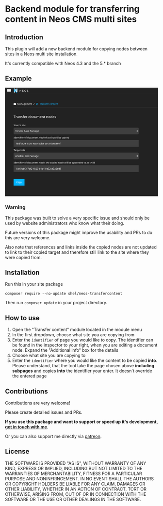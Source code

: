 # Backend module for transferring content in Neos CMS multi sites

## Introduction

This plugin will add a new backend module for copying nodes between sites in a 
Neos multi site installation.

It's currently compatible with Neos 4.3 and the 5.* branch

## Example

![Preview](Documentation/example.png) 

### Warning

This package was built to solve a very specific issue and should only be used by 
website administrators who know what their doing.

Future versions of this package might improve the usability and PRs to do this are very welcome.

Also note that references and links inside the copied nodes are not updated to link to their copied target 
and therefore still link to the site where they were copied from.
                
## Installation

Run this in your site package

    composer require --no-update shel/neos-transfercontent
    
Then run `composer update` in your project directory.

## How to use

 1. Open the "Transfer content" module located in the module menu
 2. In the first dropdown, choose what site you are copying from
 3. Enter the `identifier` of page you would like to copy. The identifier can be found in the inspector to your right, when you are editing a document node. Expand the "Additional info" box for the details
 4. Choose what site you are copying to
 5. Enter the `identifier` where you would like the content to be copied **into**. Please understand, that the tool take the page chosen above **including subpages** and copies **into** the identifier your enter. It doesn't override the entered page


## Contributions

Contributions are very welcome! 

Please create detailed issues and PRs.  

**If you use this package and want to support or speed up it's development, [get in touch with me](mailto:transfercontent@helzle.it).**

Or you can also support me directly via [patreon](https://www.patreon.com/shelzle).

## License

THE SOFTWARE IS PROVIDED "AS IS", WITHOUT WARRANTY OF ANY KIND, EXPRESS OR
IMPLIED, INCLUDING BUT NOT LIMITED TO THE WARRANTIES OF MERCHANTABILITY,
FITNESS FOR A PARTICULAR PURPOSE AND NONINFRINGEMENT. IN NO EVENT SHALL THE
AUTHORS OR COPYRIGHT HOLDERS BE LIABLE FOR ANY CLAIM, DAMAGES OR OTHER
LIABILITY, WHETHER IN AN ACTION OF CONTRACT, TORT OR OTHERWISE, ARISING FROM,
OUT OF OR IN CONNECTION WITH THE SOFTWARE OR THE USE OR OTHER DEALINGS IN
THE SOFTWARE.
